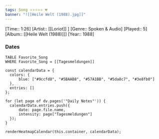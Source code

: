 ```yaml
---
tags: Song ⭐⭐⭐⭐⭐ 💔
banner: "![[Heile Welt (1988).jpg]]"
---
```

[Time:: 1:26]
[Artist:: [[Loriot]] ]
[Genre:: Spoken & Audio]
[Played:: 5]
[Album:: [[Heile Welt (1988)]]]
[Year:: 1988]
### Dates
````dataview
TABLE Favorite_Song
WHERE Favorite_Song = [[Tagesmeldungen]]
````
  ```dataviewjs
const calendarData = { 
	colors: { 
		blue: ["#9ccfd8", "#5BAAB8", "#57A1BB", "#5da8c7", "#3e8fb0"] 
	}, 
	entries: [] 
}; 

for (let page of dv.pages('"Daily Notes"')) { 
	calendarData.entries.push({ 
		date: page.file.name, 
		intensity: page["Tagesmeldungen"]
	}); 
} 

renderHeatmapCalendar(this.container, calendarData);
```
